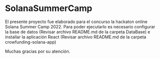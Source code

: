 # SolanaSummerCamp

El presente proyecto fue elaborado para el concurso la hackaton online Solana Summer Camp 2022. 
Para poder ejecutarlo es necesario configurar la base de datos (Revisar archivo README.md de la carpeta DataBase) e installar la aplicación React (Revisar archivo README.md de la carpeta crowfunding-solana-app)

Muchas gracias por su atención. 

